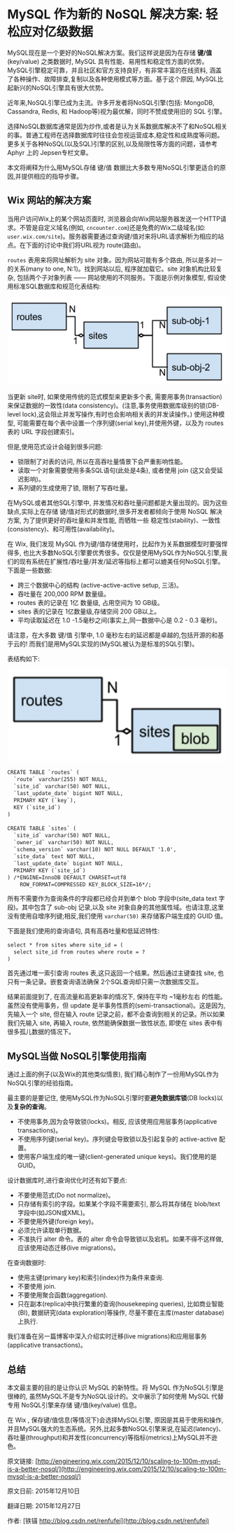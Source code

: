 # MySQL 作为新的 NoSQL 解决方案: 轻松应对亿级数据


MySQL现在是一个更好的NoSQL解决方案。我们这样说是因为在存储 **键/值**(key/value) 之类数据时,  MySQL 具有性能、易用性和稳定性方面的优势。MySQL引擎稳定可靠，并且社区和官方支持良好，有非常丰富的在线资料, 涵盖了各种操作、故障排查,复制以及各种使用模式等方面。基于这个原因, MySQL比起新兴的NoSQL引擎具有很大优势。


近年来,NoSQL引擎已成为主流。许多开发者将NoSQL引擎(包括:  MongoDB, Cassandra, Redis, 和 Hadoop等)视为最优解，同时不赞成使用旧的 SQL 引擎。


选择NoSQL数据库通常是因为炒作,或者是认为关系数据库解决不了和NoSQL相关的事。普通工程师在选择数据库时往往会忽视运营成本,稳定性和成熟度等问题。更多关于各种NoSQL(以及SQL)引擎的区别,以及局限性等方面的问题，请参考 Aphyr 上的 Jepsen专栏文章。


本文将阐释为什么用MySQL存储 键/值 数据比大多数专用NoSQL引擎更适合的原因,并提供相应的指导步骤。


## Wix 网站的解决方案


当用户访问Wix上的某个网站页面时, 浏览器会向Wix网站服务器发送一个HTTP请求。不管是自定义域名(例如, `cncounter.com`)还是免费的Wix二级域名(如: `user.wix.com/site`)。服务器需要通过查询键/值对来将URL请求解析为相应的站点。在下面的讨论中我们将URL视为 route(路由)。


`routes` 表用来将网址解析为 site 对象。因为网站可能有多个路由, 所以是多对一的关系(many to one, N:1)。找到网站以后, 程序就加载它。site 对象机构比较复杂, 包括两个子对象列表 —— 网站使用的不同服务。下面是示例对象模型, 假设使用标准SQL数据库和规范化表结构:


![](01_sql_scheme.png)



当更新 site时, 如果使用传统的范式模型来更新多个表, 需要用事务(transaction)来保证数据的一致性(data consistency)。(注意,事务使用数据库级别的锁(DB-level lock),这会阻止并发写操作,有时也会影响相关表的并发读操作。)  使用这种模型, 可能需要在每个表中设置一个序列键(serial key),并使用外键，以及为 routes 表的 URL 字段创建索引。


但是,使用范式设计会碰到很多问题:


- 锁限制了对表的访问, 所以在高吞吐量情景下会严重影响性能。
- 读取一个对象需要使用多条SQL语句(此处是4条), 或者使用 join (这又会受延迟影响)。
- 系列键的生成使用了锁, 限制了写吞吐量。


在MySQL或者其他SQL引擎中, 并发情况和吞吐量问题都是大量出现的。因为这些缺点,实际上在存储 键/值对形式的数据时,很多开发者都倾向于使用 NoSQL 解决方案, 为了提供更好的吞吐量和并发性能, 而牺牲一些 稳定性(stability)、一致性(consistency)、和可用性(availability)。


在 Wix, 我们发现 MySQL 作为键/值存储使用时，比起作为关系数据模型时要强悍得多, 也比大多数NoSQL引擎要优秀很多。仅仅是使用MySQL作为NoSQL引擎,我们的现有系统在扩展性/吞吐量/并发/延迟等指标上都可以媲美任何NoSQL引擎。下面是一些数据:


- 跨三个数据中心的结构 (active-active-active setup, 三活)。
- 吞吐量在 200,000 RPM 数量级。
- routes 表的记录在 1亿 数量级, 占用空间为 10 GB级。
- sites 表的记录在 1亿数量级,存储空间 200 GB以上。
- 平均读取延迟在 1.0 -1.5毫秒之间(事实上,同一数据中心是 0.2 - 0.3 毫秒)。


请注意，在大多数 键/值 引擎中, 1.0 毫秒左右的延迟都是卓越的,包括开源的和基于云的! 而我们是用MySQL实现的(MySQL被认为是标准的SQL引擎)。



表结构如下:


![](02_kv_mysql.png)


	CREATE TABLE `routes` (
	  `route` varchar(255) NOT NULL,
	  `site_id` varchar(50) NOT NULL,
	  `last_update_date` bigint NOT NULL,
	  PRIMARY KEY (`key`),
	  KEY (`site_id`)
	)
	 
	CREATE TABLE `sites` (
	  `site_id` varchar(50) NOT NULL,
	  `owner_id` varchar(50) NOT NULL,
	  `schema_version` varchar(10) NOT NULL DEFAULT '1.0',
	  `site_data` text NOT NULL,
	  `last_update_date` bigint NOT NULL,
	  PRIMARY KEY (`site_id`)
	) /*ENGINE=InnoDB DEFAULT CHARSET=utf8 
		ROW_FORMAT=COMPRESSED KEY_BLOCK_SIZE=16*/;


所有不需要作为查询条件的字段都已经合并到单个 blob 字段中(site_data text 字段)。其中包含了 sub-obj 记录,以及 site 对象自身的其他属性域。也请注意,这里没有使用自增序列键;相反,我们使用 `varchar(50)` 来存储客户端生成的 GUID 值。


下面是我们使用的查询语句, 具有高吞吐量和低延迟特性:


	select * from sites where site_id = (
	  select site_id from routes where route = ?
	)


首先通过唯一索引查询 routes 表,这只返回一个结果。然后通过主键查找 site, 也只有一条记录。嵌套查询语法确保 2个SQL查询却只需一次数据库交互。


结果前面提到了, 在高流量和高更新率的情况下, 保持在平均 ~1毫秒左右 的性能。虽然没有使用事务，但 update 是半事务性质的(semi-transactional)。这是因为, 先输入一个 site, 但在输入 route 记录之前，都不会查询到相关的记录。所以如果我们先输入 site, 再输入 route, 依然能确保数据一致性状态, 即使在 sites 表中有很多孤儿数据的情况下。



## MySQL当做 NoSQL引擎使用指南


通过上面的例子(以及Wix的其他类似情景), 我们精心制作了一份用MySQL作为NoSQL引擎的经验指南。

最主要的是要记住, 使用MySQL作为NoSQL引擎时要**避免数据库锁**(DB locks)以及**复杂的查询**。



- 不使用事务,因为会导致锁(locks)。相反, 应该使用应用层事务(applicative transactions)。
- 不使用序列键(serial key)。序列键会导致锁以及引起复杂的 active-active 配置。
- 使用客户端生成的唯一键(client-generated unique keys)。我们使用的是 GUID。



设计数据库时,进行查询优化时还有如下要点:



- 不要使用范式(Do not normalize)。
- 只存储有索引的字段。如果某个字段不需要索引, 那么将其存储在 blob/text 字段中(如JSON或XML)。
- 不要使用外键(foreign key)。
- 必须允许读取单行数据。
- 不准执行 alter 命令。表的 alter 命令会导致锁以及宕机。如果不得不这样做, 应该使用动态迁移(live migrations)。


在查询数据时:


- 使用主键(primary key)和索引(index)作为条件来查询.
- 不要使用 join.
- 不要使用聚合函数(aggregation).
- 只在副本(replica)中执行繁重的查询(housekeeping queries), 比如商业智能(BI), 数据研究(data exploration)等操作, 尽量不要在主库(master database)上执行.


我们准备在另一篇博客中深入介绍实时迁移(live migrations)和应用层事务(applicative transactions)。



## 总结


本文最主要的目的是让你认识 MySQL 的新特性。将 MySQL 作为NoSQL引擎是很棒的, 虽然MySQL不是专为NoSQL设计的。文中展示了如何使用 MySQL 代替专用 NoSQL引擎来存储 键/值(key/value) 信息。

在 Wix , 保存键/值信息(等情况下)会选择MySQL引擎, 原因是其易于使用和操作, 并且MySQL强大的生态系统。另外,比起多数NoSQL引擎来说,在延迟(latency)、吞吐量(throughput)和并发性(concurrency)等指标(metrics)上MySQL并不逊色。



原文链接: [http://engineering.wix.com/2015/12/10/scaling-to-100m-mysql-is-a-better-nosql/](http://engineering.wix.com/2015/12/10/scaling-to-100m-mysql-is-a-better-nosql/)

原文日前: 2015年12月10日

翻译日期: 2015年12月27日

作者: [铁锚 http://blog.csdn.net/renfufei](http://blog.csdn.net/renfufei)

